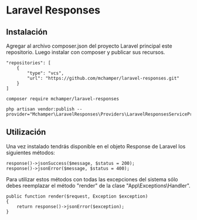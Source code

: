 # Laravel Responses

## Instalación

Agregar al archivo composer.json del proyecto Laravel principal este repositorio. Luego instalar con composer y publicar sus recursos.

```
"repositories": [
    {
        "type": "vcs",
        "url": "https://github.com/mchamper/laravel-responses.git"
    }
]
```

```
composer require mchamper/laravel-responses
```
```
php artisan vendor:publish --provider="Mchamper\LaravelResponses\Providers\LaravelResponsesServiceProvider"
```

## Utilización

Una vez instalado tendrás disponible en el objeto Response de Laravel los siguientes métodos:

```
response()->jsonSuccess($message, $status = 200);
response()->jsonError($message, $status = 400);
```

Para utilizar estos métodos con todas las excepciones del sistema sólo debes reemplazar el método "render" de la clase "App\Exceptions\Handler".

```
public function render($request, Exception $exception)
{
    return response()->jsonError($exception);
}
```